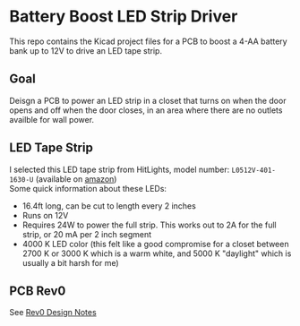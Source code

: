 # Battery Boost LED Strip Driver
This repo contains the Kicad project files for a PCB to boost a 4-AA battery bank up to 12V to drive an LED tape strip. 

## Goal
Deisgn a PCB to power an LED strip in a closet that turns on when the door opens and off when the door closes, in an area where there are no outlets availble for wall power.

## LED Tape Strip
I selected this LED tape strip from HitLights, model number: `L0512V-401-1630-U` (available on [amazon](https://www.amazon.com/dp/B01A79H4GQ))  
Some quick information about these LEDs:  
* 16.4ft long, can be cut to length every 2 inches
* Runs on 12V
* Requires 24W to power the full strip. This works out to 2A for the full strip, or 20 mA per 2 inch segment
* 4000 K LED color (this felt like a good compromise for a closet between 2700 K or 3000 K which is a warm white, and 5000 K "daylight" which is usually a bit harsh for me)

## PCB Rev0
See [Rev0 Design Notes](BatteryLedStripDriver-R0/readme.md)